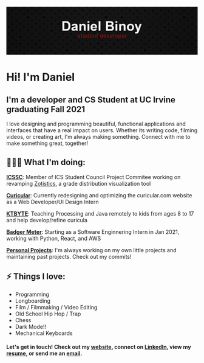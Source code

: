 [![Banner Image](banner.png)](https://binoy.co)

# Hi! I'm Daniel
## I'm a developer and CS Student at UC Irvine graduating Fall 2021
I love designing and programming  beautiful, functional applications and interfaces that have a real impact on users. Whether its writing code, filming videos, or creating art, I'm always making something. Connect with me to make something great, together! 

## 👨🏾‍💻 What I'm doing: 
[**ICSSC**][icssc]: Member of ICS Student Council Project Commitee working on revamping [Zotistics][zotistics], a grade distribution visualization tool

[**Curicular**][curicular]: Currently redesigning and optimizing the curicular.com website as a Web Developer/UI Design Intern

[**KTBYTE**][ktbyte]: Teaching Processing and Java remotely to kids from ages 8 to 17 and help develop/refine curicula

[**Badger Meter**][badgermeter]: Starting as a Software Enginnering Intern in Jan 2021, working with Python, React, and AWS

[**Personal Projects**][website]: I'm always working on my own little projects and maintaining past projects. Check out my commits!
 
## ⚡ Things I love:
 - Programming 
 - Longboarding
 - Film / Filmmaking / Video Editing
 - Old School Hip Hop / Trap
 - Chess
 - Dark Mode!!
 - Mechanical Keyboards
 
#### Let's get in touch! Check out my [website][website], connect on [LinkedIn][linkedin], view my [resume][resume], or send me an [email][email].
[website]: https://www.binoy.co
[linkedin]: https://www.linkedin.com/in/binoy-d/
[resume]: https://www.binoy.co/files/resume.pdf
[email]: mailto:dbinoy15@gmail.com
[icssc]: https://studentcouncil.ics.uci.edu/
[curicular]: https://www.curicular.com/
[ktbyte]: https://www.ktbyte.com/
[badgermeter]: https://www.badgermeter.com/
[zotistics]: https://zotistics.com
